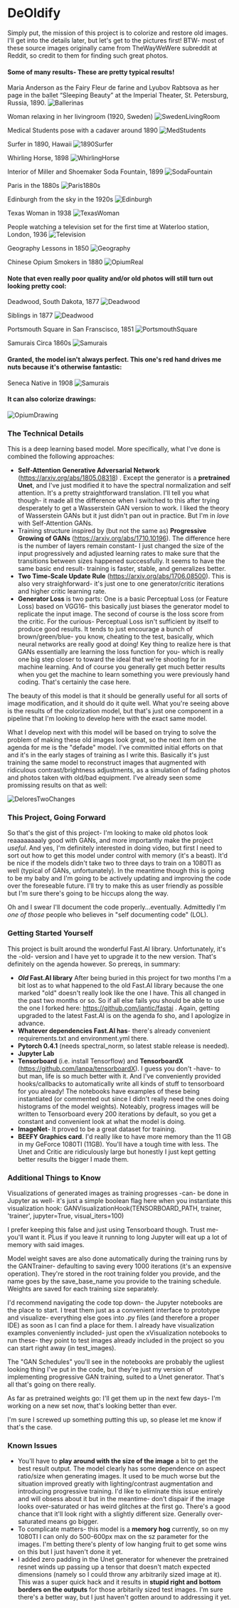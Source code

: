 # DeOldify

Simply put, the mission of this project is to colorize and restore old images.  I'll get into the details later, but let's get to the pictures first!  BTW- most of these source images originally came from TheWayWeWere subreddit at Reddit, so credit to them for finding such great photos.

#### Some of many results- These are pretty typical results!

Maria Anderson as the Fairy Fleur de farine and Lyubov Rabtsova as her page in the ballet “Sleeping Beauty” at the Imperial Theater, St. Petersburg, Russia, 1890.
![Ballerinas](result_images/Ballerinas.jpg)

Woman relaxing in her livingroom (1920, Sweden)
![SwedenLivingRoom](result_images/SweedishLivingRoom1920.jpg)

Medical Students pose with a cadaver around 1890
![MedStudents](result_images/MedStudentsCards.jpg)

Surfer in 1890, Hawaii
![1890Surfer](result_images/1890Surfer.jpg)

Whirling Horse, 1898
![WhirlingHorse](result_images/WhirlingHorse.jpg)

Interior of Miller and Shoemaker Soda Fountain, 1899
![SodaFountain](result_images/SodaShop.jpg)

Paris in the 1880s
![Paris1880s](result_images/Paris1880s.jpg)

Edinburgh from the sky in the 1920s
![Edinburgh](result_images/FlyingOverEdinburgh.jpg)

Texas Woman in 1938
![TexasWoman](result_images/TexasWoman.jpg)

People watching a television set for the first time at Waterloo station, London, 1936
![Television](result_images/FirstTV1930s.jpg)

Geography Lessons in 1850
![Geography](result_images/GeographyLessons.jpg)

Chinese Opium Smokers in 1880
![OpiumReal](result_images/ChineseOpium1880s.jpg)


#### Note that even really poor quality and/or old photos will still turn out looking pretty cool:

Deadwood, South Dakota, 1877
![Deadwood](result_images/OldWest.jpg)

Siblings in 1877
![Deadwood](result_images/Olds1875.jpg)

Portsmouth Square in San Franscisco, 1851
![PortsmouthSquare](result_images/SanFran1850sRetry.jpg)

Samurais Circa 1860s
![Samurais](result_images/Samurais.jpg)

#### Granted, the model isn't always perfect.  This one's red hand drives me nuts because it's otherwise fantastic:

Seneca Native in 1908
![Samurais](result_images/SenecaNative1908.jpg)

#### It can also colorize drawings:

![OpiumDrawing](result_images/OpiumSmokersDrawing.jpg)



### The Technical Details

This is a deep learning based model.  More specifically, what I've done is combined the following approaches:
* **Self-Attention Generative Adversarial Network** (https://arxiv.org/abs/1805.08318) .  Except the generator is a **pretrained Unet**, and I've just modified it to have the spectral normalization and self attention.  It's a pretty straightforward translation. I'll tell you what though- it made all the difference when I switched to this after trying desperately to get a Wasserstein GAN version to work.  I liked the theory of Wasserstein GANs but it just didn't pan out in practice.  But I'm in *love* with Self-Attention GANs.
* Training structure inspired by (but not the same as) **Progressive Growing of GANs** (https://arxiv.org/abs/1710.10196).  The difference here is the number of layers remain constant- I just changed the size of the input progressively and adjusted learning rates to make sure that the transitions between sizes happened successfully.  It seems to have the same basic end result- training is faster, stable, and generalizes better.  
* **Two Time-Scale Update Rule** (https://arxiv.org/abs/1706.08500).  This is also very straighforward- it's just one to one generator/critic iterations and higher critic learning rate. 
* **Generator Loss** is two parts:  One is a basic Perceptual Loss (or Feature Loss) based on VGG16- this basically just biases the generator model to replicate the input image.  The second of course is the loss score from the critic.  For the curious- Perceptual Loss isn't sufficient by itself to produce good results.  It tends to just encourage a bunch of brown/green/blue- you know, cheating to the test, basically, which neural networks are really good at doing!  Key thing to realize here is that GANs essentially are learning the loss function for you- which is really one big step closer to toward the ideal that we're shooting for in machine learning.  And of course you generally get much better results when you get the machine to learn something you were previously hand coding.  That's certainly the case here.

The beauty of this model is that it should be generally useful for all sorts of image modification, and it should do it quite well.  What you're seeing above is the results of the colorization model, but that's just one component in a pipeline that I'm looking to develop here with the exact same model. 

What I develop next with this model will be based on trying to solve the problem of making these old images look great, so the next item on the agenda for me is the "defade" model.  I've committed initial efforts on that and it's in the early stages of training as I write this.  Basically it's just training the same model to reconstruct images that augmented with ridiculous contrast/brightness adjustments, as a simulation of fading photos and photos taken with old/bad equipment. I've already seen some promissing results on that as well:

![DeloresTwoChanges](result_images/DeloresTwoChanges.jpg)

### This Project, Going Forward
So that's the gist of this project- I'm looking to make old photos look reaaaaaaaaly good with GANs, and more importantly make the project *useful*.  And yes, I'm definitely interested in doing video, but first I need to sort out how to get this model under control with memory (it's a beast).  It'd be nice if the models didn't take two to three days to train on a 1080TI as well (typical of GANs, unfortunately). In the meantime though this is going to be my baby and I'm going to be actively updating and improving the code over the foreseable future.  I'll try to make this as user friendly as possible but I'm sure there's going to be hiccups along the way.  

Oh and I swear I'll document the code properly...eventually.  Admittedly I'm *one of those* people who believes in "self documenting code" (LOL).

### Getting Started Yourself
This project is built around the wonderful Fast.AI library.  Unfortunately, it's the -old- version and I have yet to upgrade it to the new version.  That's definitely on the agenda however.  So prereqs, in summary:
* ***Old* Fast.AI library**  After being buried in this project for two months I'm a bit lost as to what happened to the old Fast.AI library because the one marked "old" doesn't really look like the one I have.  This all changed in the past two months or so.  So if all else fails you should be able to use the one I forked here: https://github.com/jantic/fastai .  Again, getting upgraded to the latest Fast.AI is on the agenda fo sho, and I apologize in advance.
* **Whatever dependencies Fast.AI has**- there's already convenient requirements.txt and environment.yml there.
* **Pytorch 0.4.1** (needs spectral_norm, so  latest stable release is needed).
* **Jupyter Lab**
* **Tensorboard** (i.e. install Tensorflow) and **TensorboardX** (https://github.com/lanpa/tensorboardX).  I guess you don't -have- to but man, life is so much better with it.  And I've conveniently provided hooks/callbacks to automatically write all kinds of stuff to tensorboard for you already!  The notebooks have examples of these being instantiated (or commented out since I didn't really need the ones doing histograms of the model weights).  Noteably, progress images will be written to Tensorboard every 200 iterations by default, so you get a constant and convenient look at what the model is doing. 
* **ImageNet**- It proved to be a great dataset for training.  
* **BEEFY Graphics card**.  I'd really like to have more memory than the 11 GB in my GeForce 1080TI (11GB).  You'll have a tough time with less.  The Unet and Critic are ridiculously large but honestly I just kept getting better results the bigger I made them.  

### Additional Things to Know

Visualizations of generated images as training progresses -can- be done in Jupyter as well- it's just a simple boolean flag here when you instantiate this visualization hook:  GANVisualizationHook(TENSORBOARD_PATH, trainer, 'trainer', jupyter=True, visual_iters=100)

I prefer keeping this false and just using Tensorboard though.  Trust me- you'll want it. PLus if you leave it running to long Jupyter will eat up a lot of memory with said images.

Model weight saves are also done automatically during the training runs by the GANTrainer- defaulting to saving every 1000 iterations (it's an expensive operation).  They're stored in the root training folder you provide, and the name goes by the save_base_name you provide to the training schedule.  Weights are saved for each training size separately.

I'd recommend navigating the code top down- the Jupyter notebooks are the place to start.  I treat them just as a convenient interface to prototype and visualize- everything else goes into .py files (and therefore a proper IDE) as soon as I can find a place for them.  I already have visualization examples conveniently included- just open the xVisualization notebooks to run these- they point to test images already included in the project so you can start right away (in test_images). 

The "GAN Schedules" you'll see in the notebooks are probably the ugliest looking thing I've put in the code, but they're just my version of implementing progressive GAN training, suited to a Unet generator.  That's all that's going on there really.

As far as pretrained weights go:  I'll get them up in the next few days- I'm working on a new set now, that's looking better than ever.  

I'm sure I screwed up something putting this up, so please let me know if that's the case. 

### Known Issues

* You'll have to **play around with the size of the image** a bit to get the best result output.  The model clearly has some dependence on aspect ratio/size when generating images. It used to be much worse but the situation improved greatly with lighting/contrast augmentation and introducing progressive training.  I'd like to eliminate this issue entirely and will obsess about it but in the meantime- don't dispair if the image looks over-saturated or has weird glitches at the first go. There's a good chance that it'll look right with a slightly different size.  Generally over-saturated means go bigger.
* To complicate matters- this model is a **memory hog** currently, so on my 1080TI I can only do 500-600px max on the sz parameter for the images.  I'm betting there's plenty of low hanging fruit to get some wins on this but I just haven't done it yet.
* I added zero padding in the Unet generator for whenever the pretrained resnet winds up passing up a tensor that doesn't match expected dimensions (namely so I could throw any arbitrarily sized image at it).  This was a super quick hack and it results in **stupid right and bottom borders on the outputs** for those arbitarily sized test images. I'm sure there's a better way, but I just haven't gotten around to addressing it yet.  






